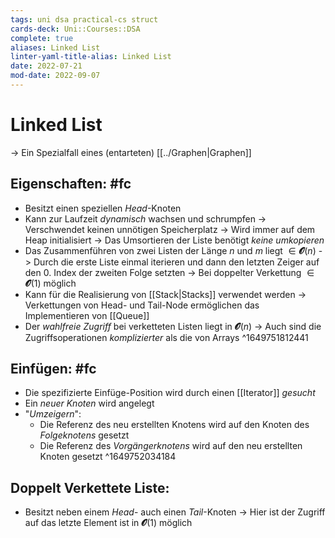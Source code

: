 ```yaml
---
tags: uni dsa practical-cs struct
cards-deck: Uni::Courses::DSA
complete: true
aliases: Linked List
linter-yaml-title-alias: Linked List
date: 2022-07-21
mod-date: 2022-09-07
---
```


# Linked List
-> Ein Spezialfall eines (entarteten) [[../Graphen|Graphen]]

## Eigenschaften: #fc
- Besitzt einen speziellen *Head*-Knoten
- Kann zur Laufzeit *dynamisch* wachsen und schrumpfen
	-> Verschwendet keinen unnötigen Speicherplatz
	-> Wird immer auf dem Heap initialisiert
	-> Das Umsortieren der Liste benötigt *keine umkopieren*
- Das Zusammenführen von zwei Listen der Länge $n$ und $m$ liegt $\in\mathbfcal{O}(n)$
	-> Durch die erste Liste einmal iterieren und dann den letzten Zeiger auf den 0. Index der zweiten Folge setzten
	-> Bei doppelter Verkettung $\in\mathbfcal{O}(1)$ möglich
- Kann für die Realisierung von [[Stack|Stacks]] verwendet werden
	-> Verkettungen von Head- und Tail-Node ermöglichen das Implementieren von [[Queue]]
- Der *wahlfreie Zugriff* bei verketteten Listen liegt in $\mathbfcal{O}(n)$
	-> Auch sind die Zugriffsoperationen *komplizierter* als die von Arrays
^1649751812441

## Einfügen: #fc
- Die spezifizierte Einfüge-Position wird durch einen [[Iterator]] *gesucht*
- Ein *neuer Knoten* wird angelegt
- "*Umzeigern*":
	- Die Referenz des neu erstellten Knotens wird auf den Knoten des *Folgeknotens* gesetzt
	- Die Referenz des *Vorgängerknotens* wird auf den neu erstellten Knoten gesetzt
^1649752034184

## Doppelt Verkettete Liste:
- Besitzt neben einem *Head*- auch einen *Tail*-Knoten
	-> Hier ist der Zugriff auf das letzte Element ist in $\mathbfcal{O}(1)$ möglich

